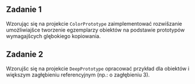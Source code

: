 ## Zadanie 1
Wzorując się na projekcie ```ColorPrototype``` zaimplementować rozwišzanie umożliwiajšce tworzenie egzemplarzy obiektów na podstawie prototypów wymagajšcych glębokiego kopiowania.  

## Zadanie 2
Wzorujšc się na projekcie ```DeepPrototype``` opracować przykład dla obiektów i większym zagłębieniu referencyjnym (np.: o zagłębieniu 3).
